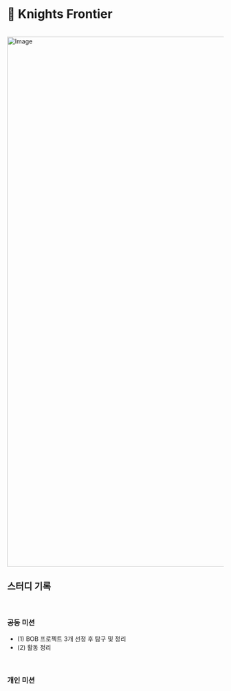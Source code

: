 # 🌙 Knights Frontier 


<br>

<img width="2264" height="1232" alt="Image" src="https://github.com/user-attachments/assets/5af15951-b555-4f12-9c2c-bb72ac381bea" />

<br>

## 스터디 기록

<br>

### 공동 미션
- (1) BOB 프로젝트 3개 선정 후 탐구 및 정리
- (2) 활동 정리

<br>

### 개인 미션  

